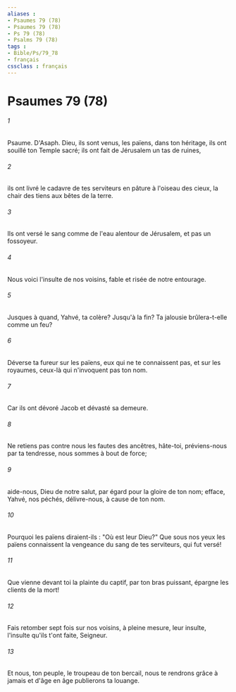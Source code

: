 ```yaml
---
aliases : 
- Psaumes 79 (78)
- Psaumes 79 (78)
- Ps 79 (78)
- Psalms 79 (78)
tags : 
- Bible/Ps/79_78
- français
cssclass : français
---
```


# Psaumes 79 (78)

###### 1
Psaume. D'Asaph. Dieu, ils sont venus, les païens, dans ton héritage, ils ont souillé ton Temple sacré; ils ont fait de Jérusalem un tas de ruines,
###### 2
ils ont livré le cadavre de tes serviteurs en pâture à l'oiseau des cieux, la chair des tiens aux bêtes de la terre.
###### 3
Ils ont versé le sang comme de l'eau alentour de Jérusalem, et pas un fossoyeur.
###### 4
Nous voici l'insulte de nos voisins, fable et risée de notre entourage.
###### 5
Jusques à quand, Yahvé, ta colère? Jusqu'à la fin? Ta jalousie brûlera-t-elle comme un feu?
###### 6
Déverse ta fureur sur les païens, eux qui ne te connaissent pas, et sur les royaumes, ceux-là qui n'invoquent pas ton nom.
###### 7
Car ils ont dévoré Jacob et dévasté sa demeure.
###### 8
Ne retiens pas contre nous les fautes des ancêtres, hâte-toi, préviens-nous par ta tendresse, nous sommes à bout de force;
###### 9
aide-nous, Dieu de notre salut, par égard pour la gloire de ton nom; efface, Yahvé, nos péchés, délivre-nous, à cause de ton nom.
###### 10
Pourquoi les païens diraient-ils : "Où est leur Dieu?" Que sous nos yeux les païens connaissent la vengeance du sang de tes serviteurs, qui fut versé!
###### 11
Que vienne devant toi la plainte du captif, par ton bras puissant, épargne les clients de la mort!
###### 12
Fais retomber sept fois sur nos voisins, à pleine mesure, leur insulte, l'insulte qu'ils t'ont faite, Seigneur.
###### 13
Et nous, ton peuple, le troupeau de ton bercail, nous te rendrons grâce à jamais et d'âge en âge publierons ta louange.
